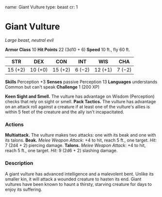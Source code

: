 name: Giant Vulture
type: beast
cr: 1

# Giant Vulture
_Large beast, neutral evil_

**Armor Class** 10
**Hit Points** 22 (3d10 + 6)
**Speed** 10 ft., fly 60 ft.

| STR     | DEX     | CON     | INT     | WIS     | CHA     |
|---------|---------|---------|---------|---------|---------|
| 15 (+2) | 10 (+0) | 15 (+2) | 6 (−2)  | 12 (+1) | 7 (−2)  |

**Skills** Perception +3
**Senses** passive Perception 13
**Languages** understands Common but can't speak
**Challenge** 1 (200 XP)

**Keen Sight and Smell.** The vulture has advantage on Wisdom (Perception) checks that rely on sight or smell.
**Pack Tactics.** The vulture has advantage on an attack roll against a creature if at least one of the vulture's allies is within 5 feet of the creature and the ally isn't incapacitated.

### Actions
**Multiattack.** The vulture makes two attacks: one with its beak and one with its talons.
**Beak.** _Melee Weapon Attack:_ +4 to hit, reach 5 ft., one target. _Hit:_ 7 (2d4 + 2) piercing damage.
**Talons.** _Melee Weapon Attack:_ +4 to hit, reach 5 ft., one target. _Hit:_ 9 (2d6 + 2) slashing damage.

### Description
A giant vulture has advanced intelligence and a malevolent bent. Unlike its smaller kin, it will attack a wounded creature to hasten its end. Giant vultures have been known to haunt a thirsty, starving creature for days to enjoy its suffering.
